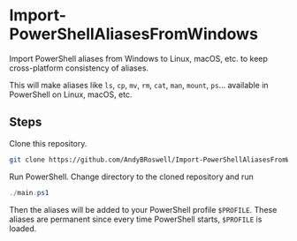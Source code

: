 # Import-PowerShellAliasesFromWindows

Import PowerShell aliases from Windows to Linux, macOS, etc. to keep cross-platform consistency of aliases.

This will make aliases like `ls`, `cp`, `mv`, `rm`, `cat`, `man`, `mount`, `ps`... available in PowerShell on Linux, macOS, etc.

## Steps

Clone this repository.
```sh
git clone https://github.com/AndyBRoswell/Import-PowerShellAliasesFromWindows
```

Run PowerShell. Change directory to the cloned repository and run
```powershell
./main.ps1
```

Then the aliases will be added to your PowerShell profile `$PROFILE`. These aliases are permanent since every time PowerShell starts, `$PROFILE` is loaded.
